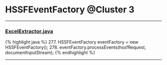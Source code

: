 # HSSFEventFactory @Cluster 3

***

### [ExcelExtractor.java](https://searchcode.com/codesearch/view/111785559/)
{% highlight java %}
277. HSSFEventFactory eventFactory = new HSSFEventFactory();
278. eventFactory.processEvents(hssfRequest, documentInputStream);
{% endhighlight %}

***

